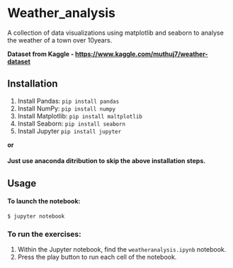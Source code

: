 # Weather_analysis

A collection of data visualizations using matplotlib and seaborn to analyse the weather of a town over 10years.


**Dataset from Kaggle - https://www.kaggle.com/muthuj7/weather-dataset**

## Installation
1. Install Pandas: `pip install pandas`
2. Install NumPy: `pip install numpy`
3. Install Matplotlib: `pip install maltplotlib`
4. Install Seaborn: `pip install seaborn`
5. Install Jupyter `pip install jupyter`

**or**
 
#### Just use anaconda ditribution to skip the above installation steps. 

## Usage
#### To launch the notebook:
    $ jupyter notebook
### To run the exercises:
1. Within the Jupyter notebook, find the `weatheranalysis.ipynb` notebook.
2. Press the <key>play</key> button to run each cell of the notebook.
